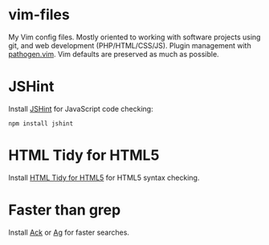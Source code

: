vim-files
=========

My Vim config files. Mostly oriented to working with software projects using
git, and web development (PHP/HTML/CSS/JS). Plugin management with
[pathogen.vim](https://github.com/tpope/vim-pathogen). Vim defaults are
preserved as much as possible.

# JSHint

Install [JSHint](https://github.com/jshint/jshint) for JavaScript code checking:

```
npm install jshint
```

# HTML Tidy for HTML5

Install [HTML Tidy for HTML5](https://github.com/w3c/tidy-html5) for HTML5 syntax checking.

# Faster than grep

Install [Ack](http://beyondgrep.com/) or [Ag](http://betterthanack.com/) for faster searches.

